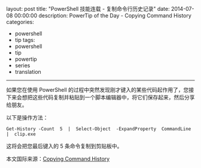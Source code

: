 ﻿layout: post
title: "PowerShell 技能连载 - 复制命令行历史记录"
date: 2014-07-08 00:00:00
description: PowerTip of the Day - Copying Command History
categories:
- powershell
- tip
tags:
- powershell
- tip
- powertip
- series
- translation
---
如果您在使用 PowerShell 的过程中突然发现刚才键入的某些代码起作用了，您接下来会想把这些代码复制并粘贴到一个脚本编辑器中，将它们保存起来，然后分享给朋友。

以下是操作方法：

	Get-History -Count  5  |  Select-Object  -ExpandProperty  CommandLine  |  clip.exe

这将会把您最后键入的 5 条命令复制到剪贴板中。

<!--more-->
本文国际来源：[Copying Command History](http://community.idera.com/powershell/powertips/b/tips/posts/copying-command-history)
